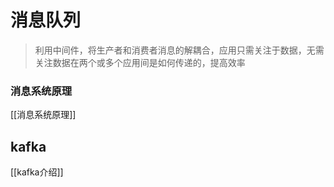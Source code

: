 # 消息队列
> 利用中间件，将生产者和消费者消息的解耦合，应用只需关注于数据，无需关注数据在两个或多个应用间是如何传递的，提高效率
### 消息系统原理
[[消息系统原理]]
## kafka
[[kafka介绍]]
